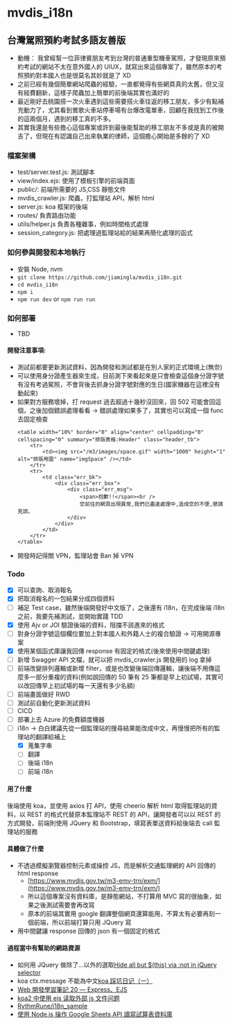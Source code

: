 # mvdis_i18n

## 台灣駕照預約考試多語友善版

-   動機： 我曾經幫一位菲律賓朋友考到台灣的普通重型機車駕照，才發現原來預約考試的網站不太在意外國人的 UIUX，就寫出來這個專案了，雖然原本的考照預約對本國人也是很莫名其妙就是了 XD
-   之前已經有幾個簡單網站爬蟲的經驗，一直都覺得有些網頁真的太舊，但又沒有經費翻新，這樣子爬蟲加上簡單的前後端其實也滿好的
-   最近剛好去桃園搭一次火車遇到這些需要搭火車往返的移工朋友，多少有點補充動力了，尤其看到鶯歌火車站停車場有台爆改電單車，回顧在我找到工作後的這兩個月，遇到的移工真的不多。
-   其實我還是有些擔心這個專案或許到最後能幫助的移工朋友不多或是真的被開吉了，但現在有認識自己出來執業的律師，這個擔心開始是多餘的了 XD

### 檔案架構

-   test/server.test.js: 測試腳本
-   view/index.ejs: 使用了模板引擎的前端頁面
-   public/: 前端所需要的 JS,CSS 靜態文件
-   mvdis_crawler.js: 爬蟲，打監理站 API，解析 html
-   server.js: koa 框架的後端
-   routes/ 負責路由功能
-   utils/helper.js 負責各種雜事，例如時間格式處理
-   session_category.js: 把處理過監理站給的結果再簡化處理的函式

### 如何參與開發和本地執行

-   安裝 Node, nvm
-   `git clone https://github.com/jiamingla/mvdis_i18n.git`
-   `cd mvdis_i18n`
-   `npm i`
-   `npm run dev` or `npm run run`

### 如何部署

-   TBD

#### 開發注意事項:

-   測試前都要更新測試資料，因為開發和測試都是在別人家的正式環境上(無奈)
-   可以使用身分證產生器來生成，目前測下來看起來是只會檢查這個身分證字號有沒有考過駕照，不會背後去抓身分證字號對應的生日(國家機器在這裡沒有動起來)
-   如果對方服務壞掉，打 request 過去超過十幾秒沒回來，回 502 可能會回這個，之後加個錯誤處理看看 -> 錯誤處理如果多了，其實也可以寫成一個 func 去固定檢查
    ```
    <table width="10%" border="0" align="center" cellpadding="0" cellspacing="0" summary="排版表格:Header" class="header_tb">
        <tr>
            <td><img src="/m3/images/space.gif" width="1000" height="1" alt="排版用圖" name="imgSpace" /></td>
        </tr>
        <tr>
            <td class="err_bk">
                <div class="err_box">
                    <div class="err_msg">
                        <span>抱歉!!</span><br />
                        您前往的網頁出現異常,我們已盡速處理中,造成您的不便,懇請見諒。
                    </div>
                </div>
            </td>
        </tr>
    </table>
    ```
-   開發時記得關 VPN，監理站會 Ban 掉 VPN

### Todo

-   [x] 可以查詢、取消報名
-   [x] 把取消報名的一包結果分成四個資料
-   [ ] 補足 Test case，雖然後端開發好中文版了，之後還有 i18n，在完成後端 i18n 之前，我要先補測試，並開始實踐 TDD
-   [x] 使用 Ajv or JOI 驗證後端的資料，阻擋不該進來的格式
-   [ ] 對身分證字號這個欄位要加上對本國人和外籍人士的複合驗證 -> 可用開源專案
-   [x] 使用某個函式庫讓我回傳 response 有固定的格式(後來使用中間鍵處理)
-   [ ] 新增 Swagger API 文檔，就可以把 mvdis_crawler.js 開發用的 log 拿掉
-   [ ] 前端改變排列邏輯或新增 filter，或是也改變後端回傳邏輯，讓後端不用傳這麼多一部分重複的資料(例如說回傳的 50 筆有 25 筆都是早上初試場，其實可以改回傳早上初試場的每一天還有多少名額)
-   [ ] 前端畫面做好 RWD
-   [ ] 測試前自動化更新測試資料
-   [ ] CICD
-   [ ] 部署上去 Azure 的免費額度機器
-   [ ] i18n -> 白白建議先從一個監理站的搜尋結果能改成中文，再慢慢把所有的監理站的翻譯給補上
    -   [x] 蒐集字串
    -   [ ] 翻譯
    -   [ ] 後端 i18n
    -   [ ] 前端 i18n

#### 用了什麼

後端使用 koa，並使用 axios 打 API，使用 cheerio 解析 html 取得監理站的資料，以 REST 的格式代替原本監理站不 REST 的 API，讓開發者可以以 REST 的方式開發，前端則使用 JQuery 和 Bootstrap，填寫表單送資料給後端去 call 監理站的服務

#### 具體做了什麼

-   不透過模擬瀏覽器控制元素或操控 JS，而是解析交通監理網的 API 回傳的 html response
    -   [https://www.mvdis.gov.tw/m3-emv-trn/exm/](https://www.mvdis.gov.tw/m3-emv-trn/exm/)
    -   所以這個專案沒有資料庫，是靜態網站，不打算用 MVC 寫的很抽象，如果之後測試需要會再改寫
    -   原本的前端其實用 google 翻譯整個網頁還算能用，不算太有必要再刻一個前端，所以前端打算只用 JQuery 寫
-   用中間鍵讓 response 回傳的 json 有一個固定的格式

#### 過程當中有幫助的網路資源

-   如何用 JQuery 做除了...以外的選取[Hide all but $(this) via :not in jQuery selector](https://stackoverflow.com/questions/1328314/hide-all-but-this-via-not-in-jquery-selector)
-   koa ctx.message 不能為中文[koa 踩坑日记（一）](https://juejin.cn/post/7052712021573402631)
-   [Web 開發學習筆記 20 — Express、EJS](https://teagan-hsu.coderbridge.io/2021/01/13/express-ejs/)
-   [koa2 中使用 ejs 读取外部 js 文件问题](https://blog.51cto.com/u_15155081/2720719)
-   [RythmRune/i18n_sample](https://github.com/RythmRune/i18n_sample)
-   [使用 Node.js 操作 Google Sheets API 讀寫試算表資料庫](https://www.wfublog.com/2023/04/nodejs-google-sheets-api-read-write.html)
